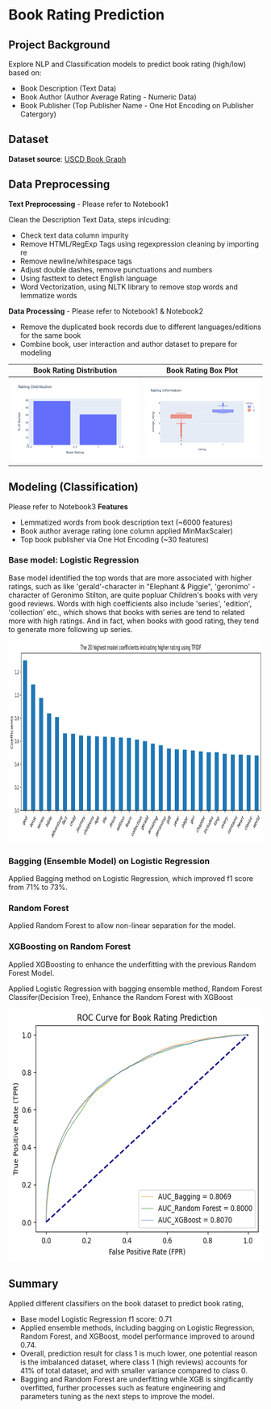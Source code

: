 # Book Rating Prediction

## Project Background
Explore NLP and Classification models to predict book rating (high/low) based on:
- Book Description (Text Data)
- Book Author (Author Average Rating - Numeric Data)
- Book Publisher (Top Publisher Name - One Hot Encoding on Publisher Catergory)

## Dataset
**Dataset source**: [USCD Book Graph](https://sites.google.com/eng.ucsd.edu/ucsdbookgraph/home)

## Data Preprocessing
**Text Preprocessing** - Please refer to Notebook1

Clean the Description Text Data, steps inlcuding:
- Check text data column impurity
- Remove HTML/RegExp Tags using regexpression cleaning by importing re
- Remove newline/whitespace tags
- Adjust double dashes, remove punctuations and numbers
- Using fasttext to detect English language
- Word Vectorization, using NLTK library to remove stop words and lemmatize words

**Data Processing** - Please refer to Notebook1 & Notebook2
- Remove the duplicated book records due to different languages/editions for the same book
- Combine book, user interaction and author dataset to prepare for modeling

Book Rating Distribution   |  Book Rating Box Plot
:-------------------------:|:-------------------------:
![1](image/BookRatingDistribution.png)  |  ![2](image/BookRatingBoxplot.png)

## Modeling (Classification)
Please refer to Notebook3
**Features**
- Lemmatized words from book description text (~6000 features)
- Book author average rating (one column applied MinMaxScaler)
- Top book publisher via One Hot Encoding (~30 features)

### Base model: Logistic Regression

Base model identified the top words that are more associated with higher ratings, such as like 'gerald'-character in "Elephant & Piggie", 'geronimo' - character of Geronimo Stilton, are quite popluar Children's books with very good reviews. Words with high coefficients also include 'series', 'edition', 'collection' etc., which shows that books with series are tend to related more with high ratings. And in fact, when books with good rating, they tend to generate more following up series.

<p align="center">
<img src="image/top20words.png" width="900" height="400" />
</p>


### Bagging (Ensemble Model) on Logistic Regression
Applied Bagging method on Logistic Regression, which improved f1 score from 71% to 73%.

### Random Forest
Applied Random Forest to allow non-linear separation for the model.

### XGBoosting on Random Forest
Applied XGBoosting to enhance the underfitting with the previous Random Forest Model.

Applied Logistic Regression with bagging ensemble method, Random Forest Classifer(Decision Tree), Enhance the Random Forest with XGBoost

<p align="center">
<img src="image/ModelRocCurve.png" width="600" height="500" />
</p>

## Summary

Applied different classifiers on the book dataset to predict book rating,

- Base model Logistic Regression f1 score: 0.71
- Applied ensemble methods, including bagging on Logistic Regression, Random Forest, and XGBoost, model performance improved to around 0.74.
- Overall, prediction result for class 1 is much lower, one potential reason is the imbalanced dataset, where class 1 (high reviews) accounts for 41% of total dataset, and with smaller variance compared to class 0.
- Bagging and Random Forest are underfitting while XGB is singificantly overfitted, further processes such as feature engineering and parameters tuning as the next steps to improve the model.


